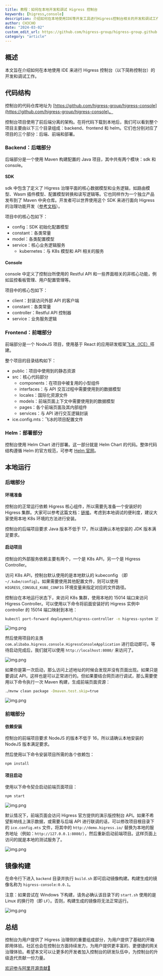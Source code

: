 ```yaml
---
title: 教程：如何在本地开发和调试 Higress 控制台
keywords: [higress,console]
description: 介绍如何在本地使用IDE等开发工具进行Higress控制台相关的开发和调试工作。
author: CH3CHO
date: "2024-03-02"
custom_edit_url: https://github.com/higress-group/higress-group.github.io/blob/main/i18n/en/docusaurus-plugin-content-blog/console-dev.md
category: "article"
---
```


## 概述

本文旨在介绍如何在本地使用 IDE 来进行 Higress 控制台（以下简称控制台）的开发和调试工作。

## 代码结构

控制台的代码仓库地址为 [https://github.com/higress-group/higress-console](https://github.com/higress-group/higress-console)。

控制台项目使用了前后端分离的架构。在将代码下载到本地后，我们可以看到整个项目主要由以下三个目录组成：backend、frontend 和 helm。它们也分别对应了项目的三个部分：后端、前端和部署。

### Backend：后端部分

后端部分是一个使用 Maven 构建配置的 Java 项目，其中共有两个模块：sdk 和 console。

#### SDK

sdk 中包含了定义了 Higress 治理平面的核心数据模型和业务逻辑，如路由模型、Wasm 插件模型、配置模型转换和读写逻辑等。它也同样作为一个独立产品发布到了 Maven 中央仓库。开发者可以世界使用这个 SDK 来进行面向 Higress 的治理功能开发（[参考文档](/blog/admin-sdk-intro)）。

项目中的核心包如下：

- config：SDK 初始化配置模型
- constant：各类常量
- model：各类配置模型
- service：核心业务逻辑服务
  - kubernetes：与 K8s 模型和 API 相关的服务

#### Console

console 中定义了控制台所使用的 Restful API 和一些界面相关的非核心功能，例如监控看板管理、用户配置管理等。

项目中的核心包如下：

- client：封装访问外部 API 的客户端 
- constant：各类常量
- controller：Restful API 控制器
- service：业务服务逻辑

### Frontend：前端部分

前端部分是一个 NodeJS 项目，使用基于 React 的应用研发框架[飞冰（ICE）](https://v3.ice.work/)搭建。

整个项目的目录结构如下：

- public：项目中使用到的静态资源
- src：核心代码部分
  - components：在项目中被复用的小型组件
  - interfaces：与 API 交互过程中需要使用到的数据模型
  - locales：国际化资源文件
  - models：前端页面上下文中需要使用到的数据模型
  - pages：各个前端页面及其内部组件
  - services：与 API 进行交互逻辑封装
- ice.config.mts：飞冰的项目配置文件

### Helm：部署部分

控制台使用 Helm Chart 进行部署。这一部分就是 Helm Chart 的代码。整体代码结构遵循 Helm 的官方规范，可参考 [Helm 官网](https://helm.sh/)。

## 本地运行

### 后端部分

#### 环境准备

控制台的正常运行依赖 Higress 核心组件，所以需要先准备一个安装好的 Higress 集群。大家可以参考这篇文档：[链接](/docs/latest/user/quickstart)。考虑到本地调试的便利度，建议大家使用本地 K8s 环境的方法进行安装。

控制台的后端项目要求 Java 版本不低于 17，所以请确认本地安装的 JDK 版本满足要求。

#### 启动项目

控制台的外部服务依赖主要有两个，一个是 K8s API，另一个是 Higress Controller。

访问 K8s API，控制台默认使用的是本地默认的 kubeconfig （即 `~/.kube/config`）。如果需要使用其他配置文件，则可以使用 `HIGRESS_CONSOLE_KUBE_CONFIG` 环境变量来指定对应的文件路径。

控制台在本地运行状态下，来访问 K8s 集群，使用本地的 15014 端口来访问 Higress Controller。可以使用以下命令将前面安装好的 Higress 实例中 controller 的 15014 端口映射到本地：

```bash
kubectl port-forward deployment/higress-controller -n higress-system 15014
```

![img.png](/img/blog/console-dev/port-forward.png)

然后使用项目的主类 `com.alibaba.higress.console.HigressConsoleApplication` 进行启动即可。等待启动完成后，我们就可以使用 `http://localhost:8080/` 来访问了。

![img.png](/img/blog/console-dev/backend-start.png)

如果你是第一次启动，那么访问上述地址的时候会发现并没有页面出现。如果只是要调试 API，这样也是可以正常进行的。但如果要结合网页进行调试，那么需要使用以下命令执行一次 Maven 构建，生成前端页面资源：

```bash
./mvnw clean package -Dmaven.test.skip=true
```

![img.png](/img/blog/console-dev/backend-build.png)

### 前端部分

#### 依赖安装

控制台的前端项目要求 NodeJS 的版本不低于 16，所以请确认本地安装的 NodeJS 版本满足要求。

然后使用以下命令安装项目所需的各个依赖包：

```bash
npm install
```

#### 项目启动

使用以下命令契合启动前端页面项目：

```bash
npm start
```

![img.png](/img/blog/console-dev/frontend-start.png)

默认情况下，前端页面会访问 Higress 官方提供的演示版控制台 API。如果不希望影响线上演示数据，或需要与后端 API 进行联调的话，可以修改项目根目录下的 `ice.config.mts` 文件，将其中的 `http://demo.higress.io/` 替换为本地的服务地址（例如：`http://127.0.0.1:8080/`），然后重新启动前端项目。这样页面上访问的就是本地的测试服务了。

![img.png](/img/blog/console-dev/frontend-local-api.png)

## 镜像构建

在命令行下进入 `backend` 目录并执行 `build.sh` 即可启动镜像构建。构建生成的镜像名称为 `higress-console:0.0.1`。

注意：如果尝试在 Windows 下构建，请务必确认该目录下的 `start.sh` 使用的是 Linux 的换行符（即 `LF`）。否则，构建生成的镜像将无法正常运行。

![img.png](/img/blog/console-dev/image-build.png)

## 总结

控制台为用户提供了 Higress 治理侧的重要组成部分，为用户提供了基础的开箱即用体验。社区也会在控制台方面持续发力，为用户提供更丰富的、更便捷的网关治理体验。希望本文可以让更多的开发者加入控制台的研发队伍中，为控制台的升级迭代贡献一份力量。

[欢迎参与阿里开源贡献👏](https://github.com/alibaba/higress/issues/480)
